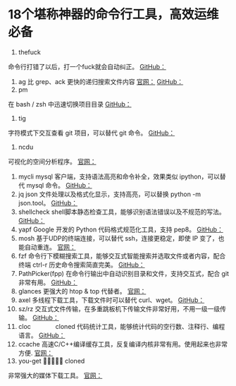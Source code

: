 # 18个堪称神器的命令行工具，高效运维必备

1. thefuck

命令行打错了以后，打一个fuck就会自动纠正。
[GitHub：](https://github.com/nvbn/thefuck)
1. ag
    比 grep、ack 更快的递归搜索文件内容
[官网：](https://geoff.greer.fm/ag/)
[GitHub：](https://github.com/ggreer/the_silver_searcher)
1. pm

在 bash / zsh 中迅速切换项目目录
[GitHub：](https://github.com/Angelmmiguel/pm)
1. tig

字符模式下交互查看 git 项目，可以替代 git 命令。
[GitHub：](https://github.com/jonas/tig)
1. ncdu

可视化的空间分析程序。
[官网：](https://dev.yorhel.nl/ncdu)
1. mycli
mysql 客户端，支持语法高亮和命令补全，效果类似 ipython，可以替代 mysql 命令。
[GitHub：](https://github.com/dbcli/mycli)
1. jq
json 文件处理以及格式化显示，支持高亮，可以替换 python -m json.tool。
[GitHub：](https://github.com/stedolan/jq)
1. shellcheck
shell脚本静态检查工具，能够识别语法错误以及不规范的写法。
[GitHub：](https://github.com/stedolan/jq)
1. yapf
Google 开发的 Python 代码格式规范化工具，支持 pep8。
[GitHub：](https://github.com/google/yapf)
1. mosh
基于UDP的终端连接，可以替代 ssh，连接更稳定，即使 IP 变了，也能自动重连。
[官网：](https://mosh.org/#getting)
1. fzf
命令行下模糊搜索工具，能够交互式智能搜索并选取文件或者内容，配合终端 ctrl-r 历史命令搜索简直完美。
[GitHub：](https://github.com/junegunn/fzf)
1. PathPicker(fpp)
在命令行输出中自动识别目录和文件，支持交互式，配合 git 非常有用。
[GitHub：](https://github.com/facebook/PathPicker)
1. glances
更强大的 htop & top 代替者。
[官网：](https://nicolargo.github.io/glances/)
1. axel
多线程下载工具，下载文件时可以替代 curl、wget。
[GitHub：](https://github.com/axel-download-accelerator/axel)
1. sz/rz
交互式文件传输，在多重跳板机下传输文件非常好用，不用一级一级传输。
[GitHub：](https://github.com/mmastrac/iterm2-zmodem)
1. cloc　　　　cloned
代码统计工具，能够统计代码的空行数、注释行、编程语言。
[GitHub：](https://github.com/AlDanial/cloc)
1. ccache
高速C/C++编译缓存工具，反复编译内核非常有用。使用起来也非常方便.
[官网：](https://ccache.samba.org/)
1. you-get    🌟🌟🌟🌟🌟    cloned

非常强大的媒体下载工具。
[官网：](https://you-get.org/)
